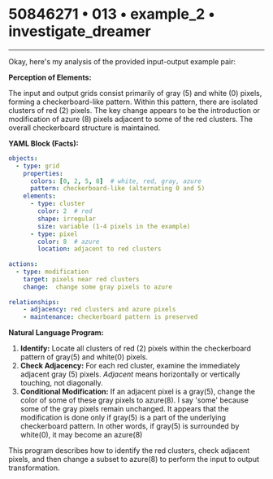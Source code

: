 # 50846271 • 013 • example_2 • investigate_dreamer

---
Okay, here's my analysis of the provided input-output example pair:

**Perception of Elements:**

The input and output grids consist primarily of gray (5) and white (0) pixels, forming a checkerboard-like pattern. Within this pattern, there are isolated clusters of red (2) pixels. The key change appears to be the introduction or modification of azure (8) pixels adjacent to some of the red clusters. The overall checkerboard structure is maintained.

**YAML Block (Facts):**



```yaml
objects:
  - type: grid
    properties:
      colors: [0, 2, 5, 8]  # white, red, gray, azure
      pattern: checkerboard-like (alternating 0 and 5)
    elements:
      - type: cluster
        color: 2  # red
        shape: irregular
        size: variable (1-4 pixels in the example)
      - type: pixel
        color: 8  # azure
        location: adjacent to red clusters
        
actions:
  - type: modification
    target: pixels near red clusters
    change:  change some gray pixels to azure
    
relationships:
    - adjacency: red clusters and azure pixels
    - maintenance: checkerboard pattern is preserved
```



**Natural Language Program:**

1.  **Identify:** Locate all clusters of red (2) pixels within the checkerboard pattern of gray(5) and white(0) pixels.
2.  **Check Adjacency:** For each red cluster, examine the immediately adjacent gray (5) pixels. *Adjacent* means horizontally or vertically touching, not diagonally.
3. **Conditional Modification:** If an adjacent pixel is a gray(5), change the color of some of these gray pixels to azure(8). I say 'some' because some of the gray pixels remain unchanged. It appears that the modification is done only if gray(5) is a part of the underlying checkerboard pattern. In other words, if gray(5) is surrounded by white(0), it may become an azure(8)

This program describes how to identify the red clusters, check adjacent pixels, and then change a subset to azure(8) to perform the input to output transformation.

